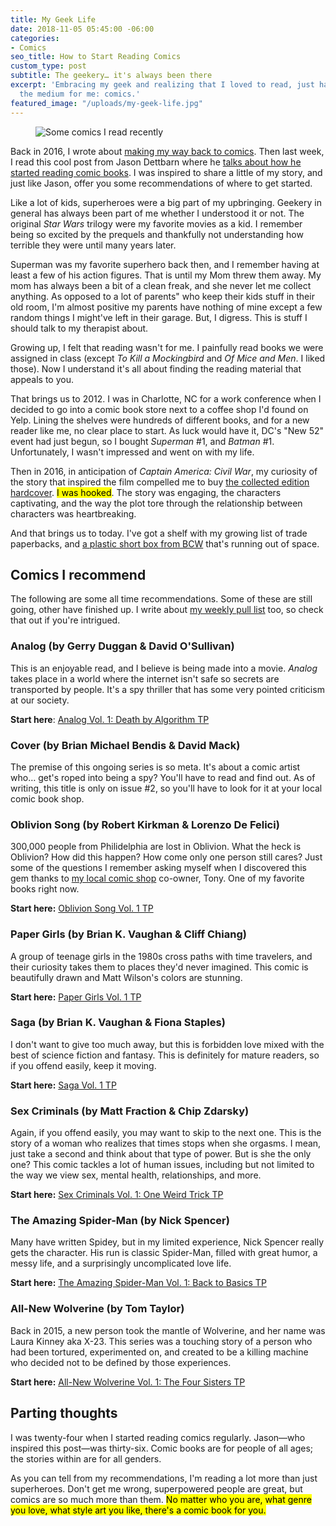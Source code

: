 ```yaml
---
title: My Geek Life
date: 2018-11-05 05:45:00 -06:00
categories:
- Comics
seo_title: How to Start Reading Comics
custom_type: post
subtitle: The geekery… it's always been there
excerpt: 'Embracing my geek and realizing that I loved to read, just hadn''t found
  the medium for me: comics.'
featured_image: "/uploads/my-geek-life.jpg"
---
```


<figure class="extendout">
  <img src="{{ site.url }}/uploads/my-geek-life.jpg" alt="Some comics I read recently">
</figure>

Back in 2016, I wrote about [making my way back to comics](/2016/05/going-back-to-comics/). Then last week, I read this cool post from Jason Dettbarn where he [talks about how he started reading comic books](https://www.relicscout.com/2018/10/26/my-comic-collecting-origin-story/). I was inspired to share a little of my story, and just like Jason, offer you some recommendations of where to get started.

Like a lot of kids, superheroes were a big part of my upbringing. Geekery in general has always been part of me whether I understood it or not. The original *Star Wars* trilogy were my favorite movies as a kid. I remember being so excited by the prequels and thankfully not understanding how terrible they were until many years later.

Superman was my favorite superhero back then, and I remember having at least a few of his action figures. That is until my Mom threw them away. My mom has always been a bit of a clean freak, and she never let me collect anything. As opposed to a lot of parents" who keep their kids stuff in their old room, I'm almost positive my parents have nothing of mine except a few random things I might've left in their garage. But, I digress. This is stuff I should talk to my therapist about.

Growing up, I felt that reading wasn't for me. I painfully read books we were assigned in class (except *To Kill a Mockingbird* and *Of Mice and Men*. I liked those). Now I understand it's all about finding the reading material that appeals to you.

That brings us to 2012. I was in Charlotte, NC for a work conference when I decided to go into a comic book store next to a coffee shop I'd found on Yelp. Lining the shelves were hundreds of different books, and for a new reader like me, no clear place to start. As luck would have it, DC's "New 52" event had just begun, so I bought *Superman* #1, and *Batman* #1. Unfortunately, I wasn't impressed and went on with my life.

Then in 2016, in anticipation of *Captain America: Civil War*, my curiosity of the story that inspired the film compelled me to buy [the collected edition hardcover](https://amzn.to/2QfJYAX). <mark>I was hooked</mark>. The story was engaging, the characters captivating, and the way the plot tore through the relationship between characters was heartbreaking.

And that brings us to today. I've got a shelf with my growing list of trade paperbacks, and [a plastic short box from BCW](https://amzn.to/2PDkOPP) that's running out of space.

## Comics I recommend

The following are some all time recommendations. Some of these are still going, other have finished up. I write about [my weekly pull list](/topics/#pull-list) too, so check that out if you're intrigued.

### Analog (by Gerry Duggan & David O'Sullivan)


This is an enjoyable read, and I believe is being made into a movie. *Analog* takes place in a world where the internet isn't safe so secrets are transported by people. It's a spy thriller that has some very pointed criticism at our society.

**Start here**: [Analog Vol. 1: Death by Algorithm TP](https://amzn.to/2QiXRhP)

### Cover (by Brian Michael Bendis & David Mack)

The premise of this ongoing series is so meta. It's about a comic artist who… get's roped into being a spy? You'll have to read and find out. As of writing, this title is only on issue #2, so you'll have to look for it at your local comic book shop.

### Oblivion Song (by Robert Kirkman & Lorenzo De Felici)

300,000 people from Philidelphia are lost in Oblivion. What the heck is Oblivion? How did this happen? How come only one person still cares? Just some of the questions I remember asking myself when I discovered this gem thanks to [my local comic shop](http://www.levelupgamesmn.com/ssp-location) co-owner, Tony. One of my favorite books right now.

**Start here:** [Oblivion Song Vol. 1 TP](https://amzn.to/2JDUbop)

### Paper Girls (by Brian K. Vaughan & Cliff Chiang)

A group of teenage girls in the 1980s cross paths with time travelers, and their curiosity takes them to places they'd never imagined. This comic is beautifully drawn and Matt Wilson's colors are stunning.

**Start here:** [Paper Girls Vol. 1 TP](https://amzn.to/2AM1ZBR)

### Saga (by Brian K. Vaughan & Fiona Staples)

I don't want to give too much away, but this is forbidden love mixed with the best of science fiction and fantasy. This is definitely for mature readers, so if you offend easily, keep it moving.

**Start here:** [Saga Vol. 1 TP](https://amzn.to/2DmwyjZ)

### Sex Criminals (by Matt Fraction & Chip Zdarsky)

Again, if you offend easily, you may want to skip to the next one. This is the story of a woman who realizes that times stops when she orgasms. I mean, just take a second and think about that type of power. But is she the only one? This comic tackles a lot of human issues, including but not limited to the way we view sex, mental health, relationships, and more.

**Start here:** [Sex Criminals Vol. 1: One Weird Trick TP](https://amzn.to/2SLTgXe)

### The Amazing Spider-Man (by Nick Spencer)

Many have written Spidey, but in my limited experience, Nick Spencer really gets the character. His run is classic Spider-Man, filled with great humor, a messy life, and a surprisingly uncomplicated love life.

**Start here:** [The Amazing Spider-Man Vol. 1: Back to Basics TP](https://amzn.to/2SKfHfi)

### All-New Wolverine (by Tom Taylor)

Back in 2015, a new person took the mantle of Wolverine, and her name was Laura Kinney aka X-23. This series was a touching story of a person who had been tortured, experimented on, and created to be a killing machine who decided not to be defined by those experiences.

**Start here:** [All-New Wolverine Vol. 1: The Four Sisters TP](https://amzn.to/2Dn9amq)

## Parting thoughts

I was twenty-four when I started reading comics regularly. Jason—who inspired this post—was thirty-six. Comic books are for people of all ages; the stories within are for all genders.

As you can tell from my recommendations, I'm reading a lot more than just superheroes. Don't get me wrong, superpowered people are great, but comics are so much more than them. <mark>No matter who you are, what genre you love, what style art you like, there's a comic book for you.</mark>
